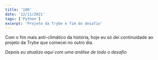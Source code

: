 ```yaml
---
title: '100'
date: '12/11/2021'
tags: ['Python']
excerpt: 'Projeto da Trybe e fim do desafio'
---
```

Com o fim mais anti-climático da história, hoje eu só dei continuidade ao projeto da Trybe que comecei no outro dia.

*Depois eu atualizo aqui com uma análise de todo o desafio*
